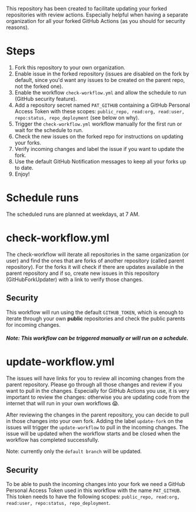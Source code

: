 This repository has been created to facilitate updating your forked repositories with review actions. Especially helpful when having a separate organization for all your forked GitHub Actions (as you should for security reasons).

# Steps
1. Fork this repository to your own organization.
1. Enable issue in the forked repository (issues are disabled on the fork by default, since you'd want any issues to be created on the parent repo, not the forked one).
1. Enable the workflow `check-workflow.yml` and allow the schedule to run (GitHub security feature).
1. Add a repository secret named `PAT_GITHUB` containing a GitHub Personal Access Token with these scopes: `public_repo, read:org, read:user, repo:status, repo_deployment` (see below on why).
1. Trigger the `check-workflow.yml` workflow manually for the first run or wait for the schedule to run.
1. Check the new issues on the forked repo for instructions on updating your forks.
1. Verify incoming changes and label the issue if you want to update the fork.
1. Use the default GitHub Notification messages to keep all your forks up to date.
1. Enjoy!

# Schedule runs
The scheduled runs are planned at weekdays, at 7 AM.

# check-workflow.yml
The check-workflow will iterate all repositories in the same organization (or user) and find the ones that are forks of another repository (called parent repository). For the forks it will check if there are updates available in the parent repository and if so, create new issues in this repository (GitHubForkUpdater) with a link to verify those changes. 

## Security
This workflow will run using the default `GITHUB_TOKEN`, which is enough to iterate through your own **public** repositories and check the public parents for incoming changes.

##### Note: This workflow can be triggered manually or will run on a schedule.

# update-workflow.yml
The issues will have links for you to review all incoming changes from the parent repository. Please go through all those changes and review if you want to pull in the changes. Especially for GitHub Actions you use, it is very important to review the changes: otherwise you are updating code from the internet that will run in your own workflows 😱.

After reviewing the changes in the parent repository, you can decide to pull in those changes into your own fork. Adding the label `update-fork` on the issues will trigger the `update-workflow` to pull in the incoming changes. The issue will be updated when the workflow starts and be closed when the workflow has completed successfully.

Note: currently only the `default branch` will be updated.

## Security 
To be able to push the incoming changes into your fork we need a GitHub Personal Access Token used in this workflow with the name `PAT_GITHUB`. This token needs to have the following scopes: `public_repo, read:org, read:user, repo:status, repo_deployment`.